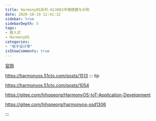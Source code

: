 ```yaml
---
title: HarmonyOS系列-Hi3861环境搭建与示例
date: 2020-10-19 12:41:12
sidebar: true
sidebarDepth: 5
tags: 
- 嵌入式
- HarmonyOS
categories:
- "电子设计等"
isShowComments: true
---
```



[官网](https://device.harmonyos.com/cn/home)

https://harmonyos.51cto.com/posts/1513
::: tip 

https://harmonyos.51cto.com/posts/1054

https://gitee.com/hihopeorg/HarmonyOS-IoT-Application-Development


https://gitee.com/hihopeorg/harmonyos-ssd1306


:::